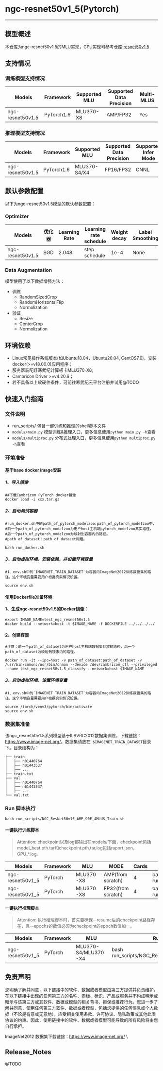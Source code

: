 # ngc-resnet50v1_5(Pytorch)
---
## 模型概述
本仓库为ngc-resnet50v1.5的MLU实现，GPU实现可参考仓库:[resnet50v1.5](https://github.com/NVIDIA/DeepLearningExamples/tree/master/PyTorch/Classification/ConvNets/)

## 支持情况
### 训练模型支持情况
Models  | Framework  | Supported MLU   | Supported Data Precision  | Multi-MLUS |
----- | ----- | ----- | ----- | ----- |
ngc-resnet50v1.5  | PyTorch1.6  | MLU370-X8  | AMP/FP32  | Yes  |

### 推理模型支持情况
Models  | Framework  | Supported MLU   | Supported Data Precision   | Supported Infer Mode | 
----- | ----- | ----- | ----- | ----- |
ngc-resnet50v1.5  | PyTorch1.6  | MLU370-S4/X4  | FP16/FP32  | CNNL |

## 默认参数配置
以下为ngc-resnet50v1.5模型的默认参数配置：

### Optimizer
Models  | 优化器  | Learning Rate   | Learning rate schedule |  Weight decay | Label Smoothing | Epoch
---- | ----- | ----- | ----- | ----- | ----- |---- |
ngc-resnet50v1.5  | SGD  | 2.048  | step schedule  | 1e-4 | None | 90

### Data Augmentation
模型使用了以下数据增强方法：
* 训练
    * RandomSizedCrop
    * RandomHorizontalFlip
    * Normolization
* 验证
    * Resize
    * CenterCrop    
    * Normolization


## 环境依赖
* Linux常见操作系统版本(如Ubuntu18.04，Ubuntu20.04, CentOS7.6)，安装docker(>=v18.00.0)应用程序；
* 服务器装配好寒武纪计算板卡MLU370-X8;
* Cambricon Driver >=v4.20.6；
* 若不具备以上软硬件条件，可前往寒武纪云平台注册并试用@TODO

## 快速入门指南

### 文件说明
- run_scripts/ 包含一键训练和推理的shell脚本文件
- `models/main.py` 模型训练&推理入口，更多信息使用`python main.py -h`查看
- `models/multiproc.py` 分布式处理入口，更多信息使用`python multiproc.py -h`查看

### 环境准备
#### 基于base docker image安装
##### 1、导入镜像
```
##下载Cambricon PyTorch docker镜像
docker load -i xxx.tar.gz
```

##### 2、启动测试容器
```
#run_docker.sh中的path_of_pytorch_modelzoo:path_of_pytorch_modelzoo中，
#前一个path_of_pytorch_modelzoo为用户host主机端pytorch_modelzoo真实路径，
#后一个path_of_pytorch_modelzoo为映射到容器内的路径。
#path_of_dataset：path_of_dataset同理。

bash run_docker.sh
```

##### 3、启动虚拟环境，安装依赖，并设置环境变量

```
#1、env.sh中的`IMAGENET_TRAIN_DATASET`为容器内ImageNet2012训练数据集的路径，这个环境变量需要用户根据真实情况设置。 

source env.sh
```


#### 使用Dockerfile准备环境
#### 1、生成ngc-resnet50v1.5的Docker镜像：

```
export IMAGE_NAME=test_ngc_resnet50v1.5
docker build --network=host -t $IMAGE_NAME -f DOCKERFILE ../../../../
```

####  2、创建容器

```
#注意：前一个path_of_dataset为用户host主机端数据集存放的路径，后一个path_of_dataset为映射到镜像内的路径。

docker run -it --ipc=host -v path_of_dataset:path_of_dataset -v /usr/bin/cnmon:/usr/bin/cnmon --device /dev/cambricon_ctl --privileged --name test_ngc_resnet50v1.5_classify --network=host $IMAGE_NAME
```

##### 3、启动虚拟环境，设置环境变量

```
#1、env.sh中的`IMAGENET_TRAIN_DATASET`为容器内ImageNet2012训练数据集的路径，这个环境变量需要用户根据真实情况设置。 

source /torch/venv3/pytorch/bin/activate
source env.sh
```

### 数据集准备
该ngc_resnet50v1.5系列模型基于ILSVRC2012数据集训练，下载链接：<https://www.image-net.org/>。数据集请放在` $IMAGENET_TRAIN_DATASET`目录下。目录结构为：
```
├── train
│   ├── n01440764
│   ├── n01443537
│   ├── ...
├── train.txt
├── val
│   ├── n01440764
│   ├── n01443537
│   ├── ...
└── val.txt
```

### Run 脚本执行
```
bash run_scripts/NGC_ResNet50v15_AMP_90E_4MLUS_Train.sh
```

#### 一键执行训练脚本

> Attention: checkpoint以及log都输出在models/下面，checkpoint包括model_best.pth.tar和checkpoint.pth.tar,log包括raport.json，GPU_*.log。

Models  | Framework  | MLU   | MODE  | Cards  | Run
----- | ----- | ----- | ----- | ----- | ----- |
ngc-resnet50v1_5  | PyTorch  | MLU370-X8  |  AMP(from scratch)  | 4  | bash run_scripts/NGC_ResNet50v15_AMP_90E_4MLUS_Train.sh
ngc-resnet50v1_5  | PyTorch  | MLU370-X8  | FP32(from scratch)  | 4  | bash run_scripts/NGC_ResNet50v15_FP32_90E_4MLUS_Train.sh


#### 一键执行推理脚本

> Attention: 执行推理脚本时，首先要确保--resume后的checkpoint路径存在，且--epochs的数值必须为checkpoint的epoch数值加一。

Models  | Framework  | MLU   |Run
----- | ----- | ----- | ----- | 
ngc-resnet50v1_5  | PyTorch  | MLU370-S4/MLU370-X4 | bash run_scripts/NGC_ResNet50v15_Infer.sh


## 免责声明
您明确了解并同意，以下链接中的软件、数据或者模型由第三方提供并负责维护。在以下链接中出现的任何第三方的名称、商标、标识、产品或服务并不构成明示或暗示与该第三方或其软件、数据或模型的相关背书、担保或推荐行为。您进一步了解并同意，使用任何第三方软件、数据或者模型，包括您提供的任何信息或个人数据（不论是有意或无意地），应受相关使用条款、许可协议、隐私政策或其他此类协议的约束。因此，使用链接中的软件、数据或者模型可能导致的所有风险将由您自行承担。

ImageNet2012 数据集下载链接：https://www.image-net.org/       \


## Release_Notes
@TODO

          

